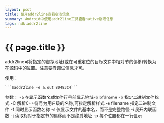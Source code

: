 ```yaml
---
layout: post 
title: 使用addr2line查看崩溃信息
summary: Android中使用addr2line工具查看native崩溃信息
tags: ndk,addr2line
---
```


{{ page.title }}
================

addr2line可将指定的虚拟地址(或在可重定位的目标文件中相对节的偏移)转换为在源码中的位置。注意要有调试信息才可。
    
使用：

    ```$addr2line -e a.out 80483C4```


参数：
    -a    在显示函数名或文件行号前显示地址-b bfdname
    -b    指定二进制文件格式
    -C    解析C++符号为用户级的名称,可指定解析样式
    -e filename 指定二进制文件
    -f    同时显示函数名称
    -s    仅显示文件的基本名，而不是完整路径
    -i    展开内联函数
    -j    读取相对于指定节的偏移而不是绝对地址
    -p    每个位置都在一行显示
